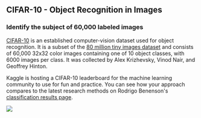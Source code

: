 ## CIFAR-10 - Object Recognition in Images

### Identify the subject of 60,000 labeled images

[CIFAR-10](http://www.cs.toronto.edu/~kriz/cifar.html) is an established computer-vision dataset used for object 
recognition. It is a subset of the [80 million tiny images dataset](http://groups.csail.mit.edu/vision/TinyImages/) and consists of 60,000 32x32 color images containing one of 10 object classes, with 6000 images per class. It was collected by Alex Krizhevsky, Vinod Nair, and Geoffrey Hinton.

Kaggle is hosting a CIFAR-10 leaderboard for the machine learning community to use for fun and practice. You can see how 
your approach compares to the latest research methods on Rodrigo Benenson's [classification results page](http://rodrigob.github.io/are_we_there_yet/build/classification_datasets_results.html).

![](https://github.com/noelnamai/kaggle/blob/master/CIFAR-10_object_recognition_in_images/img/cifar-10.png)
